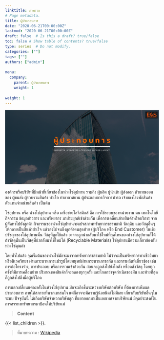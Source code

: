 ```yaml
---
linktitle: ภาพรวม
# Page metadata.
title: ผู้ประกอบการ
date: "2020-06-21T00:00:00Z"
lastmod: "2020-06-21T00:00:00Z"
draft: false  # Is this a draft? true/false
toc: false # Show table of contents? true/false
type: series  # Do not modify.
categories: [""]
tags: [""]
authors: ["admin"]

menu:
  company:
    parent: ผู้ประกอบการ
    weight: 1

weight: 1
---
```


![](./img/broker_agent.png)

องค์กรหรือบริษัทที่มีหน้าที่เกี่ยวข้องในห่วงโซ่อุปทาน รวมถึง ผู้ผลิต ผู้นำเข้า ผู้ส่งออก ตัวแทนออกของ ผู้ขนส่ง ผู้รวบรวมสินค้า ท่าเรือ ท่าอากาศยาน ผู้ประกอบการกิจการท่ารถ เจ้าของโรงพักสินค้า ตัวแทนจำหน่ายสินค้า เป็นต้น

โซ่อุปทาน หรือ ห่วงโซ่อุปทาน หรือ เครือข่ายโลจิสติกส์ คือ การใช้ระบบของหน่วยงาน คน เทคโนโลยี กิจกรรม ข้อมูลข่าวสาร และทรัพยากร มาประยุกต์เข้าด้วยกัน เพื่อการเคลื่อนย้ายสินค้าหรือบริการ จากผู้จัดหาไปยังลูกค้า กิจกรรมของห่วงโซ่อุปทานจะแปรสภาพทรัพยากรธรรมชาติ วัตถุดิบ และวัสดุอื่นๆให้กลายเป็นสินค้าสำเร็จ แล้วส่งไปจนถึงลูกค้าคนสุดท้าย (ผู้บริโภค หรือ End Customer) ในเชิงปรัชญาของโซ่อุปทานนั้น วัสดุที่ถูกใช้แล้ว อาจจะถูกนำกลับมาใช้ใหม่ที่จุดไหนของห่วงโซ่อุปทานก็ได้ ถ้าวัสดุนั้นเป็นวัสดุที่นำกลับมาใช้ใหม่ได้ (Recyclable Materials) โซ่อุปทานมีความเกี่ยวข้องกับห่วงโซ่คุณค่า

โดยทั่วไปแล้ว จุดเริ่มต้นของห่วงโซ่มักจะมาจากทรัพยากรธรรมชาติ ไม่ว่าจะเป็นทรัพยากรทางชีววิทยาหรือนิเวศวิทยา ผ่านกระบวนการแปรรูปโดยมนุษย์ผ่านกระบวนการสกัด และการผลิตที่เกี่ยวข้อง เช่น การก่อโครงร่าง, การประกอบ หรือการรวมเข้าด้วยกัน ก่อนจะถูกส่งไปยังโกดัง หรือคลังวัสดุ โดยทุกครั้งที่มีการเคลื่อนย้าย ปริมาณของสินค้าก็จะลดลงทุกๆครั้ง และไกลกว่าจุดกำเนิดของมัน และท้ายที่สุด ก็ถูกส่งไปถึงมือผู้บริโภค

การแลกเปลี่ยนแต่ละครั้งในห่วงโซ่อุปทาน มักจะเกิดขึ้นระหว่างบริษัทต่อบริษัท ที่ต้องการเพิ่มผลประกอบการ ภายใต้สภาวะที่พวกเขาสนใจ แต่ก็อาจจะมีความรู้น้อยนิด/ไม่มีเลย เกี่ยวกับบริษัทอื่นๆในระบบ ปัจจุบันนี้ ได้เกิดบริษัทจำพวกบริษัทลูก ที่แยกออกมาเป็นเอกเทศจากบริษัทแม่ มีจุดประสงค์ในการสรรหาทรัพยากรมาป้อนให้บริษัทแม่

> **Content**

{{< list_children >}}.


>ที่มาบทความ : [Wikipedia](https://th.wikipedia.org/wiki/%E0%B8%AB%E0%B9%88%E0%B8%A7%E0%B8%87%E0%B9%82%E0%B8%8B%E0%B9%88%E0%B8%AD%E0%B8%B8%E0%B8%9B%E0%B8%97%E0%B8%B2%E0%B8%99)
